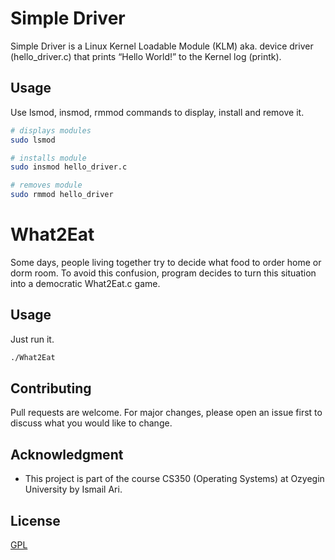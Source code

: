 # Simple Driver

Simple Driver is a Linux Kernel Loadable Module (KLM) aka. device driver (hello_driver.c) that prints
“Hello World!” to the Kernel log (printk).

## Usage

Use lsmod, insmod, rmmod commands to display, install and remove it.

```bash
# displays modules
sudo lsmod

# installs module
sudo insmod hello_driver.c

# removes module
sudo rmmod hello_driver
```
# What2Eat
Some days, people living together try to decide what food to order home or dorm room. To
avoid this confusion, program decides to turn this situation into a democratic What2Eat.c game.

## Usage
Just run it.
```bash
./What2Eat
```

## Contributing
Pull requests are welcome. For major changes, please open an issue first to discuss what you would like to change.

## Acknowledgment
* This project is part of the course CS350 (Operating Systems) at Ozyegin University by Ismail Ari.

## License
[GPL](https://www.gnu.org/licenses/gpl-3.0.html)